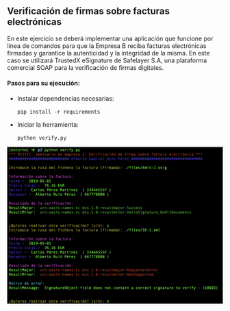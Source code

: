 ## Verificación de firmas sobre facturas electrónicas

En este ejercicio se deberá implementar una aplicación que funcione por línea de comandos
para que la Empresa B reciba facturas electrónicas firmadas y garantice la autenticidad y la
integridad de la misma.
En este caso se utilizará TrustedX eSignature de Safelayer S.A, una plataforma comercial SOAP
para la verificación de firmas digitales.

#### Pasos para su ejecución:
- Instalar dependencias necesarias:

  ```
  pip install -r requirements
  ```

- Iniciar la herramienta:

  ```
  python verify.py
  ```

![](./files/screenshot.png)
